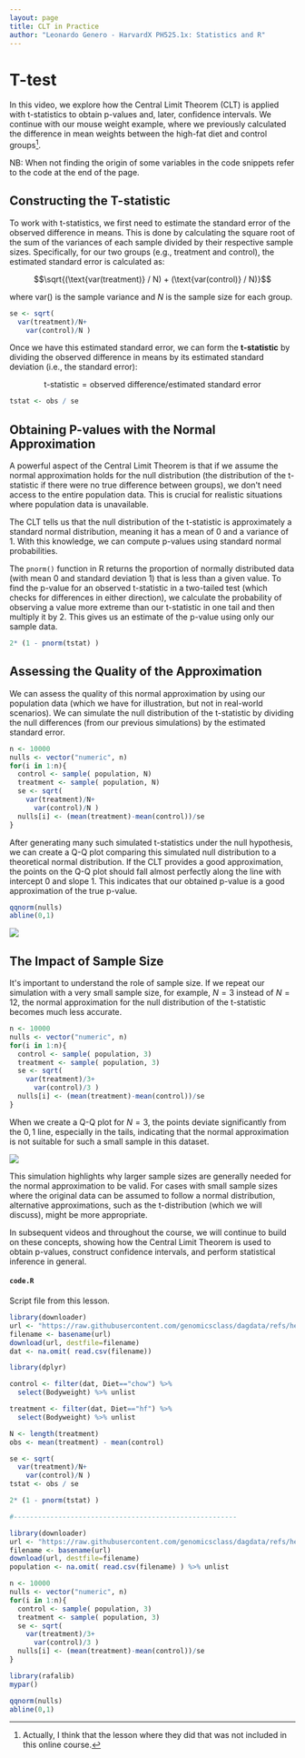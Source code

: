 ```yaml
---
layout: page
title: CLT in Practice
author: "Leonardo Genero - HarvardX PH525.1x: Statistics and R"
---
```


# T-test

In this video, we explore how the Central Limit Theorem (CLT) is applied with t-statistics to obtain p-values and, later, confidence intervals. We continue with our mouse weight example, where we previously calculated the difference in mean weights between the high-fat diet and control groups[^1].

[^1]: Actually, I think that the lesson where they did that was not included in this online course.

NB: When not finding the origin of some variables in the code snippets refer to the code at the end of the page.

## Constructing the T-statistic

To work with t-statistics, we first need to estimate the standard error of the observed difference in means. This is done by calculating the square root of the sum of the variances of each sample divided by their respective sample sizes. Specifically, for our two groups (e.g., treatment and control), the estimated standard error is calculated as:

```math
\sqrt{(\text{var(treatment)} / N) + (\text{var(control)} / N)}
```

where $\text{var()}$ is the sample variance and $N$ is the sample size for each group.

```R
se <- sqrt(
  var(treatment)/N+
    var(control)/N )
```

Once we have this estimated standard error, we can form the **t-statistic** by dividing the observed difference in means by its estimated standard deviation (i.e., the standard error):

```math
\text{t-statistic} = \text{observed difference} / \text{estimated standard error}
```

```R
tstat <- obs / se
```

## Obtaining P-values with the Normal Approximation

A powerful aspect of the Central Limit Theorem is that if we assume the normal approximation holds for the null distribution (the distribution of the t-statistic if there were no true difference between groups), we don't need access to the entire population data. This is crucial for realistic situations where population data is unavailable.

The CLT tells us that the null distribution of the t-statistic is approximately a standard normal distribution, meaning it has a mean of $0$ and a variance of $1$. With this knowledge, we can compute p-values using standard normal probabilities.

The `pnorm()` function in R returns the proportion of normally distributed data (with mean $0$ and standard deviation $1$) that is less than a given value. To find the p-value for an observed t-statistic in a two-tailed test (which checks for differences in either direction), we calculate the probability of observing a value more extreme than our t-statistic in one tail and then multiply it by $2$. This gives us an estimate of the p-value using only our sample data.

```R
2* (1 - pnorm(tstat) )
```

## Assessing the Quality of the Approximation

We can assess the quality of this normal approximation by using our population data (which we have for illustration, but not in real-world scenarios). We can simulate the null distribution of the t-statistic by dividing the null differences (from our previous simulations) by the estimated standard error.

```R
n <- 10000
nulls <- vector("numeric", n)
for(i in 1:n){
  control <- sample( population, N)
  treatment <- sample( population, N)
  se <- sqrt(
    var(treatment)/N+
      var(control)/N )
  nulls[i] <- (mean(treatment)-mean(control))/se
}
```

After generating many such simulated t-statistics under the null hypothesis, we can create a Q-Q plot comparing this simulated null distribution to a theoretical normal distribution. If the CLT provides a good approximation, the points on the Q-Q plot should fall almost perfectly along the line with intercept $0$ and slope $1$. This indicates that our obtained p-value is a good approximation of the true p-value.

```R
qqnorm(nulls)
abline(0,1)
```

![](../classes/images/qqplot-population-vs-estimate-sample-N.png)

## The Impact of Sample Size

It's important to understand the role of sample size. If we repeat our simulation with a very small sample size, for example, $N=3$ instead of $N=12$, the normal approximation for the null distribution of the t-statistic becomes much less accurate. 

```R
n <- 10000
nulls <- vector("numeric", n)
for(i in 1:n){
  control <- sample( population, 3)
  treatment <- sample( population, 3)
  se <- sqrt(
    var(treatment)/3+
      var(control)/3 )
  nulls[i] <- (mean(treatment)-mean(control))/se
}
```

When we create a Q-Q plot for $N=3$, the points deviate significantly from the $0, 1$ line, especially in the tails, indicating that the normal approximation is not suitable for such a small sample in this dataset.

![](../classes/images/qqplot-population-vs-estimate-sample-3.png)

This simulation highlights why larger sample sizes are generally needed for the normal approximation to be valid. For cases with small sample sizes where the original data can be assumed to follow a normal distribution, alternative approximations, such as the t-distribution (which we will discuss), might be more appropriate.

In subsequent videos and throughout the course, we will continue to build on these concepts, showing how the Central Limit Theorem is used to obtain p-values, construct confidence intervals, and perform statistical inference in general.

#### `code.R`

Script file from this lesson.

```R
library(downloader)
url <- "https://raw.githubusercontent.com/genomicsclass/dagdata/refs/heads/master/inst/extdata/femaleMiceWeights.csv"
filename <- basename(url)
download(url, destfile=filename)
dat <- na.omit( read.csv(filename))

library(dplyr)

control <- filter(dat, Diet=="chow") %>%
  select(Bodyweight) %>% unlist

treatment <- filter(dat, Diet=="hf") %>%
  select(Bodyweight) %>% unlist

N <- length(treatment)
obs <- mean(treatment) - mean(control)

se <- sqrt(
  var(treatment)/N+
    var(control)/N )
tstat <- obs / se

2* (1 - pnorm(tstat) )

#-------------------------------------------------------

library(downloader)
url <- "https://raw.githubusercontent.com/genomicsclass/dagdata/refs/heads/master/inst/extdata/femaleControlsPopulation.csv"
filename <- basename(url)
download(url, destfile=filename)
population <- na.omit( read.csv(filename) ) %>% unlist

n <- 10000
nulls <- vector("numeric", n)
for(i in 1:n){
  control <- sample( population, 3)
  treatment <- sample( population, 3)
  se <- sqrt(
    var(treatment)/3+
      var(control)/3 )
  nulls[i] <- (mean(treatment)-mean(control))/se
}

library(rafalib)
mypar()

qqnorm(nulls)
abline(0,1)
```